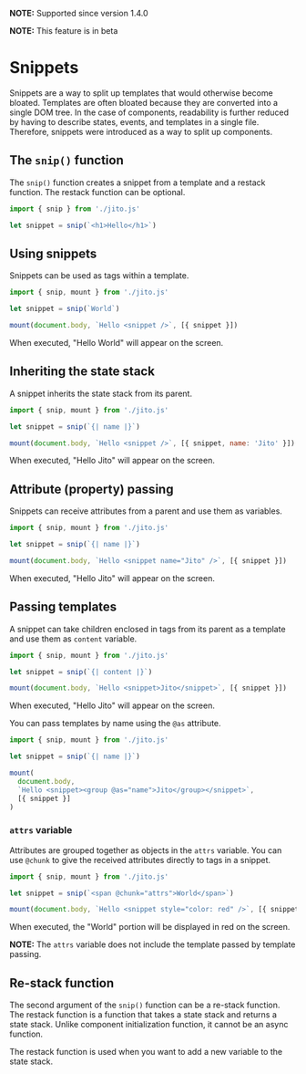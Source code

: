 **NOTE:** Supported since version 1.4.0

**NOTE:** This feature is in beta

# Snippets

Snippets are a way to split up templates that would otherwise become bloated.
Templates are often bloated because they are converted into a single DOM tree.
In the case of components, readability is further reduced by having to describe states, events, and templates in a single file.
Therefore, snippets were introduced as a way to split up components.

## The `snip()` function

The `snip()` function creates a snippet from a template and a restack function. The restack function can be optional.

```js
import { snip } from './jito.js'

let snippet = snip(`<h1>Hello</h1>`)
```

## Using snippets

Snippets can be used as tags within a template.

```js
import { snip, mount } from './jito.js'

let snippet = snip(`World`)

mount(document.body, `Hello <snippet />`, [{ snippet }])
```

When executed, "Hello World" will appear on the screen.

## Inheriting the state stack

A snippet inherits the state stack from its parent.

```js
import { snip, mount } from './jito.js'

let snippet = snip(`{| name |}`)

mount(document.body, `Hello <snippet />`, [{ snippet, name: 'Jito' }])
```

When executed, "Hello Jito" will appear on the screen.

## Attribute (property) passing

Snippets can receive attributes from a parent and use them as variables.

```js
import { snip, mount } from './jito.js'

let snippet = snip(`{| name |}`)

mount(document.body, `Hello <snippet name="Jito" />`, [{ snippet }])
```

When executed, "Hello Jito" will appear on the screen.

## Passing templates

A snippet can take children enclosed in tags from its parent as a template and use them as `content` variable.

```js
import { snip, mount } from './jito.js'

let snippet = snip(`{| content |}`)

mount(document.body, `Hello <snippet>Jito</snippet>`, [{ snippet }])
```

When executed, "Hello Jito" will appear on the screen.

You can pass templates by name using the `@as` attribute.

```js
import { snip, mount } from './jito.js'

let snippet = snip(`{| name |}`)

mount(
  document.body,
  `Hello <snippet><group @as="name">Jito</group></snippet>`,
  [{ snippet }]
)
```

### `attrs` variable

Attributes are grouped together as objects in the `attrs` variable.
You can use `@chunk` to give the received attributes directly to tags in a snippet.

```js
import { snip, mount } from './jito.js'

let snippet = snip(`<span @chunk="attrs">World</span>`)

mount(document.body, `Hello <snippet style="color: red" />`, [{ snippet }])
```

When executed, the "World" portion will be displayed in red on the screen.

**NOTE:** The `attrs` variable does not include the template passed by template passing.

## Re-stack function

The second argument of the `snip()` function can be a re-stack function. The restack function is a function that takes a state stack and returns a state stack. Unlike component initialization function, it cannot be an async function.

The restack function is used when you want to add a new variable to the state stack.


